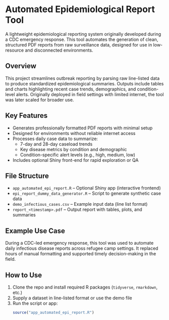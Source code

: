 # Automated Epidemiological Report Tool

A lightweight epidemiological reporting system originally developed during a CDC emergency response. This tool automates the generation of clean, structured PDF reports from raw surveillance data, designed for use in low-resource and disconnected environments.

## Overview

This project streamlines outbreak reporting by parsing raw line-listed data to produce standardized epidemiological summaries. Outputs include tables and charts highlighting recent case trends, demographics, and condition-level alerts. Originally deployed in field settings with limited internet, the tool was later scaled for broader use.

## Key Features

- Generates professionally formatted PDF reports with minimal setup
- Designed for environments without reliable internet access
- Processes daily case data to summarize:
  - 7-day and 28-day caseload trends
  - Key disease metrics by condition and demographic
  - Condition-specific alert levels (e.g., high, medium, low)
- Includes optional Shiny front-end for rapid exploration or QA

## File Structure

- `app_automated_epi_report.R` – Optional Shiny app (interactive frontend)
- `epi_report_dummy_data_generator.R` – Script to generate synthetic case data
- `demo_infectious_cases.csv` – Example input data (line list format)
- `report_<timestamp>.pdf` – Output report with tables, plots, and summaries

## Example Use Case

During a CDC-led emergency response, this tool was used to automate daily infectious disease reports across refugee camp settings. It replaced hours of manual formatting and supported timely decision-making in the field.

## How to Use

1. Clone the repo and install required R packages (`tidyverse`, `rmarkdown`, etc.)
2. Supply a dataset in line-listed format or use the demo file
3. Run the script or app:
   ```r
   source("app_automated_epi_report.R")
